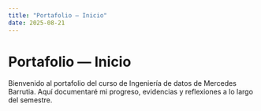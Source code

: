 ```yaml
---
title: "Portafolio — Inicio"
date: 2025-08-21
---
```


# Portafolio — Inicio

Bienvenido al portafolio del curso de Ingeniería de datos de Mercedes Barrutia. Aquí documentaré mi progreso, evidencias y reflexiones a lo largo del semestre.



 

